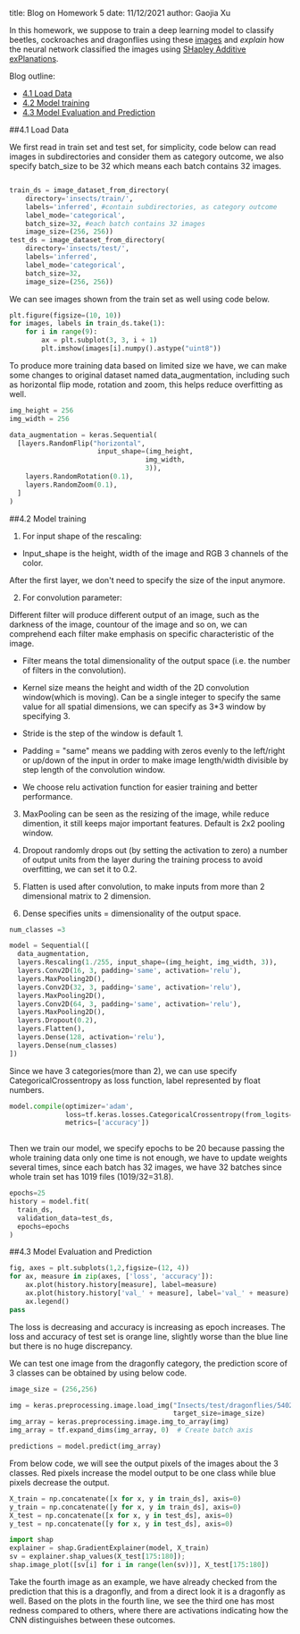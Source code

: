 title: Blog on Homework 5
date: 11/12/2021
author: Gaojia Xu

In this homework, we suppose to train a deep learning model to classify beetles, cockroaches and dragonflies using these [images](https://www.dropbox.com/s/fn73sj2e6c9rhf6/insects.zip?dl=0) and *explain* how the neural network classified the images using [SHapley Additive exPlanations](https://github.com/slundberg/shap).


Blog outline:

* [4.1 Load Data](#section1)
* [4.2 Model training](#section2)
* [4.3 Model Evaluation and Prediction](#section3)



<a name="section1"></a>
##4.1 Load Data

We first read in train set and test set, for simplicity, code below can read images in subdirectories and consider them as category outcome, we also specify batch_size to be 32 which means each batch contains 32 images.


```python

train_ds = image_dataset_from_directory(
    directory='insects/train/',
    labels='inferred', #contain subdirectories, as category outcome
    label_mode='categorical',
    batch_size=32, #each batch contains 32 images
    image_size=(256, 256))
test_ds = image_dataset_from_directory(
    directory='insects/test/',
    labels='inferred',
    label_mode='categorical', 
    batch_size=32,
    image_size=(256, 256))
```

We can see images shown from the train set as well using code below.

```python
plt.figure(figsize=(10, 10))
for images, labels in train_ds.take(1):
    for i in range(9):
        ax = plt.subplot(3, 3, i + 1)
        plt.imshow(images[i].numpy().astype("uint8")) 
```

To produce more training data based on limited size we have, we can make some changes to original dataset named data_augmentation, including such as horizontal flip mode, rotation and zoom, this helps reduce overfitting as well.

```python
img_height = 256
img_width = 256

data_augmentation = keras.Sequential(
  [layers.RandomFlip("horizontal",
                      input_shape=(img_height,
                                  img_width,
                                  3)),
    layers.RandomRotation(0.1),
    layers.RandomZoom(0.1),
  ]
)
```

<a name="section2"></a>
##4.2 Model training

1. For input shape of the rescaling: 

- Input_shape is the height, width of the image and RGB 3 channels of the color.

After the first layer, we don't need to specify the size of the input anymore.



2. For convolution parameter:

Different filter will produce different output of an image, such as the darkness of the image, countour of the image and so on, we can comprehend each filter make emphasis on specific characteristic of the image.

- Filter means the total dimensionality of the output space (i.e. the number of filters in the convolution).

- Kernel size means the height and width of the 2D convolution window(which is moving). Can be a single integer to specify the same value for all spatial dimensions, we can specify as 3*3 window by specifying 3.

- Stride is the step of the window is default 1.

- Padding = "same" means we padding with zeros evenly to the left/right or up/down of the input in order to make image length/width divisible by step length of the convolution window. 

- We choose relu activation function for easier training and better performance.

3. MaxPooling can be seen as the resizing of the image, while reduce dimention, it still keeps major important features. Default is 2x2 pooling window.

4. Dropout randomly drops out (by setting the activation to zero) a number of output units from the layer during the training process to avoid overfitting, we can set it to 0.2.

5. Flatten is used after convolution, to make inputs from more than 2 dimensional matrix to 2 dimension.

6. Dense specifies units = dimensionality of the output space.


```python
num_classes =3

model = Sequential([
  data_augmentation,
  layers.Rescaling(1./255, input_shape=(img_height, img_width, 3)),
  layers.Conv2D(16, 3, padding='same', activation='relu'),
  layers.MaxPooling2D(),
  layers.Conv2D(32, 3, padding='same', activation='relu'),
  layers.MaxPooling2D(),
  layers.Conv2D(64, 3, padding='same', activation='relu'),
  layers.MaxPooling2D(),
  layers.Dropout(0.2),
  layers.Flatten(),
  layers.Dense(128, activation='relu'),
  layers.Dense(num_classes)
])

```

Since we have 3 categories(more than 2), we can use specify CategoricalCrossentropy as loss function, label represented by float numbers.

```python
model.compile(optimizer='adam',
              loss=tf.keras.losses.CategoricalCrossentropy(from_logits=True),
              metrics=['accuracy'])
              

```

Then we train our model, we specify epochs to be 20 because passing the whole training data only one time is not enough, we have to update weights several times, since each batch has 32 images, we have 32 batches since whole train set has 1019 files (1019/32=31.8).

```python
epochs=25
history = model.fit(
  train_ds,
  validation_data=test_ds,
  epochs=epochs
)
```

<a name="section3"></a>
##4.3 Model Evaluation and Prediction


```python
fig, axes = plt.subplots(1,2,figsize=(12, 4))
for ax, measure in zip(axes, ['loss', 'accuracy']):
    ax.plot(history.history[measure], label=measure)
    ax.plot(history.history['val_' + measure], label='val_' + measure)
    ax.legend()
pass

```

The loss is decreasing and accuracy is increasing as epoch increases. The loss and accuracy of test set is orange line, slightly worse than the blue line but there is no huge discrepancy.

We can test one image from the dragonfly category, the prediction score of 3 classes can be obtained by using below code.

```python
image_size = (256,256)

img = keras.preprocessing.image.load_img("Insects/test/dragonflies/5402448.jpg", 
                                         target_size=image_size)
img_array = keras.preprocessing.image.img_to_array(img)
img_array = tf.expand_dims(img_array, 0)  # Create batch axis

predictions = model.predict(img_array)

```

From below code, we will see the output pixels of the images about the 3 classes. Red pixels increase the model output to be one class while blue pixels decrease the output.


```python
X_train = np.concatenate([x for x, y in train_ds], axis=0)
y_train = np.concatenate([y for x, y in train_ds], axis=0)
X_test = np.concatenate([x for x, y in test_ds], axis=0)
y_test = np.concatenate([y for x, y in test_ds], axis=0)

import shap
explainer = shap.GradientExplainer(model, X_train)
sv = explainer.shap_values(X_test[175:180]);
shap.image_plot([sv[i] for i in range(len(sv))], X_test[175:180])

```

Take the fourth image as an example, we have already checked from the prediction that this is a dragonfly, and from a direct look it is a dragonfly as well. Based on the plots in the fourth line, we see the third one has most redness compared to others, where there are activations indicating how the CNN distinguishes between these outcomes.



